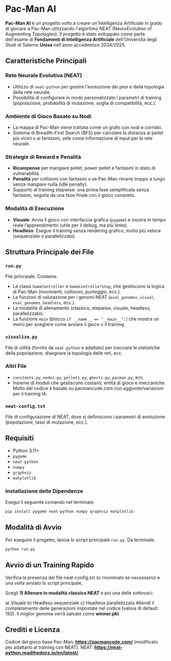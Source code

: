 # Pac-Man AI

**Pac-Man AI** è un progetto volto a creare un'Intelligenza Artificiale in grado di giocare a Pac-Man utilizzando l'algoritmo NEAT (NeuroEvolution of Augmenting Topologies). Il progetto è stato sviluppato come parte dell'esame di **Fondamenti di Intelligenza Artificiale** dell'Università degli Studi di Salerno **Unisa** nell'anno accademico 2024/2025.

## Caratteristiche Principali

### Rete Neurale Evolutiva (NEAT)

- Utilizzo di `neat-python` per gestire l'evoluzione dei pesi e della topologia della rete neurale.
- Possibilità di configurare in modo personalizzato i parametri di training (popolazione, probabilità di mutazione, soglia di compatibilità, ecc.).

### Ambiente di Gioco Basato su Nodi

- La mappa di Pac-Man viene trattata come un grafo con nodi e corridoi.
- Sistema di Breadth-First Search (BFS) per calcolare la distanza ai pellet più vicini o ai fantasmi, utile come informazione di input per la rete neurale.

### Strategie di Reward e Penalità

- **Ricompense** per mangiare pellet, power pellet e fantasmi in stato di vulnerabilità.
- **Penalità** per collisioni con fantasmi o se Pac-Man rimane troppo a lungo senza mangiare nulla (idle penalty).
- Supporto al training stepwise: una prima fase semplificata senza fantasmi, seguita da una fase finale con il gioco completo.

### Modalità di Esecuzione

- **Visuale**: Avvia il gioco con interfaccia grafica (`pygame`) e mostra in tempo reale l’apprendimento (utile per il debug, ma più lento).
- **Headless**: Esegue il training senza rendering grafico, molto più veloce (sequenziale o parallelizzato).

## Struttura Principale dei File

### `run.py`

File principale. Contiene:

- Le classi `GameController` e `GameControllerStep`, che gestiscono la logica di Pac-Man (movimenti, collisioni, punteggio, ecc.).
- Le funzioni di valutazione per i genomi NEAT (`eval_genomes_visual`, `eval_genomes_headless`, ecc.).
- Le modalità di allenamento (classico, stepwise, visuale, headless, parallelizzato).
- La funzione `main` (blocco `if __name__ == "__main__":`) che mostra un menù per scegliere come avviare il gioco o il training.

### `visualize.py`

File di utilità (fornito da `neat-python` e adattato) per tracciare le statistiche della popolazione, disegnare la topologia delle reti, ecc.

### Altri File

- `constants.py`, `nodes.py`, `pellets.py`, `ghosts.py`, `pacman.py`, ecc.
- Insieme di moduli che gestiscono costanti, entità di gioco e meccaniche. Molto del codice è basato su pacmancode.com con aggiunte/variazioni per il training IA.

### `neat-config.txt`

File di configurazione di NEAT, dove si definiscono i parametri di evoluzione (popolazione, tassi di mutazione, ecc.).

## Requisiti

- Python 3.11+
- `pygame`
- `neat-python`
- `numpy`
- `graphviz`
- `matplotlib`

### Installazione delle Dipendenze

Esegui il seguente comando nel terminale:

```bash
pip install pygame neat-python numpy graphviz matplotlib
```

## Modalità di Avvio

Per eseguire il progetto, lancia lo script principale `run.py`. Da terminale:

```bash
python run.py
```
## Avvio di un Training Rapido
Verifica la presenza del file neat-config.txt (o rinominalo se necessario) e una volta avviato lo script principale,

Scegli **1) Allenare in modalità classica NEAT** e poi una delle sottovoci:

a) Visuale
b) Headless sequenziale
c) Headless parallelizzata
Attendi il completamento delle generazioni impostate nel codice (valore di default: 150).
Il miglior genoma verrà salvato come **winner.pkl**.

## Crediti e Licenza
Codice del gioco base Pac-Man: **https://pacmancode.com/** (modificato per adattarlo al training con NEAT).
NEAT: **https://neat-python.readthedocs.io/en/latest/**
